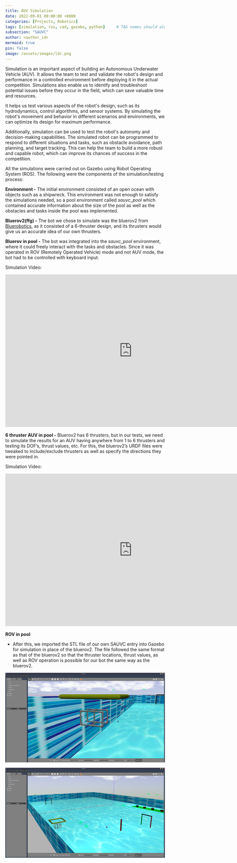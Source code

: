 ```yaml
---
title: AUV Simulation
date: 2022-09-01 00:00:00 +0800
categories: [Projects, Robotics]
tags: [simulation, ros, cad, gazebo, python]     # TAG names should always be lowercase
subsection: "SAUVC"
author: <author_id>
mermaid: true
pin: false
image: /assets/images/ldr.png
---
```


Simulation is an important aspect of building an Autonomous Underwater Vehicle (AUV). It allows the team to test and validate the robot's design and performance in a controlled environment before deploying it in the actual competition. Simulations also enable us to identify and troubleshoot potential issues before they occur in the field, which can save valuable time and resources.

It helps us test various aspects of the robot's design, such as its hydrodynamics, control algorithms, and sensor systems. By simulating the robot's movement and behavior in different scenarios and environments, we can optimize its design for maximum performance.

Additionally, simulation can be used to test the robot's autonomy and decision-making capabilities. The simulated robot can be programmed to respond to different situations and tasks, such as obstacle avoidance, path planning, and target tracking. This can help the team to build a more robust and capable robot, which can improve its chances of success in the competition.

All the simulations were carried out on Gazebo using Robot Operating System (ROS). The following were the components of the simulation/testing process:

**Environment -** The initial environment consisted of an open ocean with objects such as a shipwreck. This environment was not enough to satisfy the simulations needed, so a pool environment called *sauvc_pool* which contained accurate information about the size of the pool as well as the obstacles and tasks inside the pool was implemented.

**Bluerov2(ffg) -** The bot we chose to simulate was the bluerov2 from [Bluerobotics](https://bluerobotics.com/), as it consisted of a 6-thruster design, and its thrusters would give us an accurate idea of our own thrusters.

**Bluerov in pool -** The bot was integrated into the *sauvc_pool* environment, where it could freely interact with the tasks and obstacles. Since it was operated in ROV (Remotely Operated Vehicle) mode and not AUV mode, the bot had to be controlled with keyboard input.

Simulation Video:

<iframe width="800" height="480" src="https://youtube.com/embed/e3lQPdGnBFQ" frameborder="0" allowfullscreen></iframe>


**6 thruster AUV in pool -** Bluerov2 has 6 thrusters, but in our tests, we need to simulate the results for an AUV having anywhere from 1 to 6 thrusters and testing its DOF’s, thrust values, etc. For this, the bluerov2’s URDF files were tweaked to include/exclude thrusters as well as specify the directions they were pointed in.

Simulation Video:

<iframe width="800" height="480" src="https://youtube.com/embed/ndzF_MC7bnY" frameborder="0" allowfullscreen></iframe>


**ROV in pool**

- After this, we imported the STL file of our own SAUVC entry into Gazebo for simulation in place of the bluerov2. The file followed the same format as that of the bluerov2 so that the thruster locations, thrust values, as well as ROV operation is possible for our bot the same way as the bluerov2.

![Untitled](/assets/images/SAUVC%20f5d93874f979458ca1e3985d07e7da5b/Untitled.png)

![Untitled](/assets/images/SAUVC%20f5d93874f979458ca1e3985d07e7da5b/Untitled%201.png)